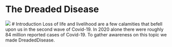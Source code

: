 # The Dreaded Disease

<img src="https://raw.githubusercontent.com/samrath2007/DreadedDisease/readme/public/static/logo.png" />
# Introduction
Loss of life and livelihood are a few calamities that befell upon us in the second wave of Covid-19. In 2020 alone there were roughly 84 million reported cases of Covid-19. To gather awareness on this topic we made DreadedDisease.

